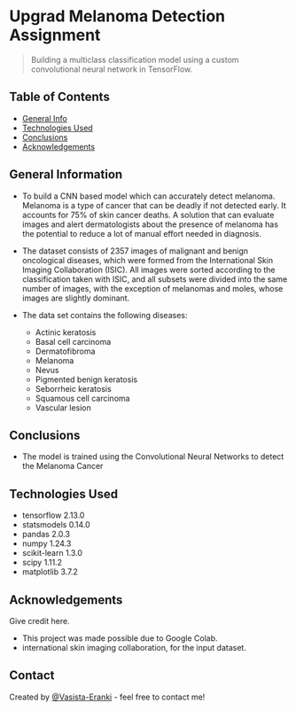 # Upgrad Melanoma Detection Assignment
> Building a multiclass classification model using a custom convolutional neural network in TensorFlow.


## Table of Contents
* [General Info](#general-information)
* [Technologies Used](#technologies-used)
* [Conclusions](#conclusions)
* [Acknowledgements](#acknowledgements)

<!-- You can include any other section that is pertinent to your problem -->

## General Information
- To build a CNN based model which can accurately detect melanoma. Melanoma is a type of cancer that can be deadly if not detected early. It accounts for 75% of skin cancer deaths. A solution that can evaluate images and alert dermatologists about the presence of melanoma has the potential to reduce a lot of manual effort needed in diagnosis.

- The dataset consists of 2357 images of malignant and benign oncological diseases, which were formed from the International Skin Imaging Collaboration (ISIC). All images were sorted according to the classification taken with ISIC, and all subsets were divided into the same number of images, with the exception of melanomas and moles, whose images are slightly dominant.

- The data set contains the following diseases:

    - Actinic keratosis
    - Basal cell carcinoma
    - Dermatofibroma
    - Melanoma
    - Nevus
    - Pigmented benign keratosis
    - Seborrheic keratosis
    - Squamous cell carcinoma
    - Vascular lesion

<!-- You don't have to answer all the questions - just the ones relevant to your project. -->

## Conclusions
- The model is trained using the Convolutional Neural Networks to detect the Melanoma Cancer
<!-- You don't have to answer all the questions - just the ones relevant to your project. -->


## Technologies Used
- tensorflow 2.13.0
- statsmodels 0.14.0
- pandas 2.0.3
- numpy  1.24.3
- scikit-learn 1.3.0
- scipy 1.11.2
- matplotlib 3.7.2

<!-- As the libraries versions keep on changing, it is recommended to mention the version of library used in this project -->

## Acknowledgements
Give credit here.
- This project was made possible due to Google Colab.
- international skin imaging collaboration, for the input dataset.


## Contact
Created by [@Vasista-Eranki](https://github.com/Vasista-Eranki/) - feel free to contact me!


<!-- Optional -->
<!-- ## License -->
<!-- This project is open source and available under the [... License](). -->

<!-- You don't have to include all sections - just the one's relevant to your project -->